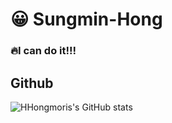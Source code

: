  

# :grinning: Sungmin-Hong

### :fire:I can do it!!! 


## Github
![HHongmoris's GitHub stats](https://github-readme-stats.vercel.app/api?username=사용자ID&show_icons=true&theme=radical)
